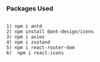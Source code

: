 ### Packages Used
```

1) npm i antd
2) npm install @ant-design/icons
3) npm i axios
4) npm i zustand
5) npm i react-router-dom
6)  npm i react-icons

```